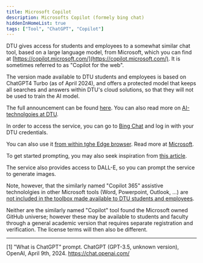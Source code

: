 ```yaml
---
title: Microsoft Copilot
description: Microsofts Copilot (formely bing chat)
hiddenInHomeList: true
tags: ["Tool", "ChatGPT", "Copilot"]
---
```


DTU gives access for students and employees to a somewhat similar chat tool, based on a large language model, 
from Microsoft, which you can find at 
[https://copilot.microsoft.com/](https://copilot.microsoft.com/). It is sometimes referred to as "Copilot for the web".

The version made available to DTU students and employees is based on ChatGPT4 Turbo (as of April 2024), 
and offers a protected model that keeps all searches and answers within DTU's cloud solutions, 
so that they will not be used to train the AI model.

The full announcement can be found [here](https://www.dtu.dk/english/newsarchive/2024/02/dtu-makes-artificial-intelligence-available-to-students). You can also read more on [AI-technolgoies at DTU](https://www.inside.dtu.dk/da/medarbejder/it-og-telefoni/it-politik-og-retningslinjer/ai-paa-dtu).

In order to access the service, you can go to [Bing Chat](https://www.bing.com/chat) and log in with your DTU credentials.

You can also use it [from within tghe Edge browser](https://www.inside.dtu.dk/da/medarbejder/it-og-telefoni/it-politik-og-retningslinjer/ai-paa-dtu/microsoft-ai/copilot-for-web). 
Read more at [Microsoft](https://www.microsoft.com/da-dk/edge/features/ai?form=MA13FJ).

To get started prompting, you may also seek inspiration from [this article](https://www.inside.dtu.dk/da/medarbejder/it-og-telefoni/it-politik-og-retningslinjer/ai-paa-dtu/prompting-hvordan-skriver-du-til-ai).

The service also provides access to DALL-E, so you can prompt the service to generate images.

Note, however, that the similarly named "Copilot 365" assistive technololgies in other Microsoft tools 
(Word, Powerpoint, Outlook, ...) are [not included in the toolbox made available to DTU students and employees](https://www.inside.dtu.dk/da/medarbejder/it-og-telefoni/it-politik-og-retningslinjer/ai-paa-dtu/microsoft-ai/copilot-365).

Neither are the similarly named "Copilot" tool found the Microsoft owned GitHub universe; however these may
be available to students and faculty through a general academic version that requires separate registration and 
verification. The license terms will then also be different.



----

[1] "What is ChatGPT" prompt. ChatGPT (GPT-3.5, unknown version), OpenAI, April 9th, 2024.  https://chat.openai.com/ 
